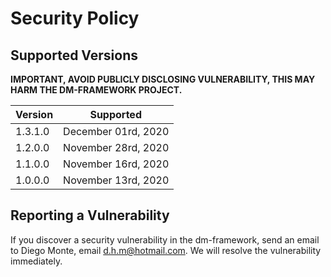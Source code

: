 # Security Policy

## Supported Versions

<b>IMPORTANT, AVOID PUBLICLY DISCLOSING VULNERABILITY, THIS MAY HARM THE DM-FRAMEWORK PROJECT.</b>

| Version | Supported          |
| ------- | ------------------ |
| 1.3.1.0 | December 01rd, 2020|
| 1.2.0.0 | November 28rd, 2020|
| 1.1.0.0 | November 16rd, 2020|
| 1.0.0.0 | November 13rd, 2020|

## Reporting a Vulnerability

If you discover a security vulnerability in the dm-framework, send an email to Diego Monte, email d.h.m@hotmail.com. We will resolve the vulnerability immediately.
